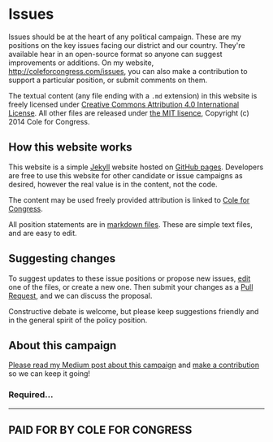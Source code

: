 # Issues

Issues should be at the heart of any political campaign. These are my positions on the key issues facing our district and our country. They're available hear in an open-source format so anyone can suggest improvements or additions. On my website, http://coleforcongress.com/issues, you can also make a contribution to support a particular position, or submit comments on them.

The textual content (any file ending with a `.md` extension) in this website is freely licensed under [Creative Commons Attribution 4.0 International License](http://creativecommons.org/licenses/by/4.0/). All other files are released under [the MIT lisence](http://opensource.org/licenses/MIT), Copyright (c) 2014 Cole for Congress.

## How this website works

This website is a simple [Jekyll](http://jekyllrb.com/) website hosted on [GitHub pages](http://pages.github.com/). Developers are free to use this website for other candidate or issue campaigns as desired, however the real value is in the content, not the code.

The content may be used freely provided attribution is linked to [Cole for Congress](http://coleforcongress.com).

All position statements are in [markdown files](https://help.github.com/articles/markdown-basics). These are simple text files, and are easy to edit.

## Suggesting changes

To suggest updates to these issue positions or propose new issues, [edit](https://help.github.com/articles/creating-and-editing-files-in-your-repository) one of the files, or create a new one. Then submit your changes as a [Pull Request](https://help.github.com/articles/using-pull-requests), and we can discuss the proposal.

Constructive debate is welcome, but please keep suggestions friendly and in the general spirit of the policy position.

## About this campaign

[Please read my Medium post about this campaign](https://medium.com/p/ce7c0dc63aaa) and [make a contribution](http://coleforcongress.com/contribute/) so we can keep it going!

### Required...

---
PAID FOR BY COLE FOR CONGRESS
---

